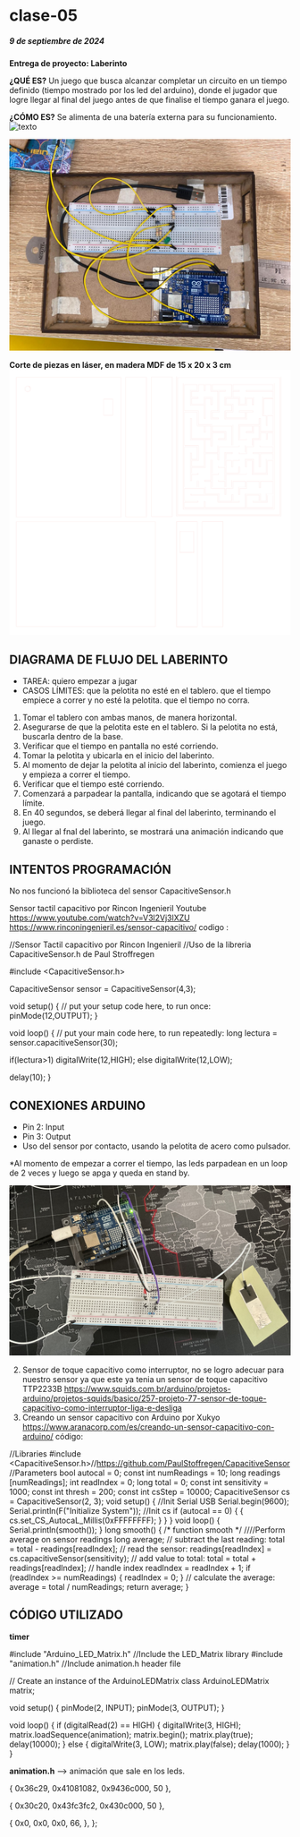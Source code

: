 # clase-05

##### 9 de septiembre de 2024

**Entrega de proyecto: Laberinto**

**¿QUÉ ES?**
Un juego que busca alcanzar completar un circuito en un tiempo definido (tiempo mostrado por los led del arduino), donde el jugador que logre llegar al final del juego antes de que finalise el tiempo ganara el juego.

**¿CÓMO ES?**
Se alimenta de una batería externa para su funcionamiento.
![texto](./laberintoterminado.JPG)

![texto](./conexioneslaberinto.jpeg)

**Corte de piezas en láser, en madera MDF de 15 x 20 x 3 cm**
![texto](./cortelaser.png)



## DIAGRAMA DE FLUJO DEL LABERINTO
- TAREA: quiero empezar a jugar
- CASOS LÍMITES: que la pelotita no esté en el tablero. que el tiempo empiece a correr y no esté la pelotita. que el tiempo no corra.

1. Tomar el tablero con ambas manos, de manera horizontal.
2. Asegurarse de que la pelotita este en el tablero. Si la pelotita no está, buscarla dentro de la base.
3. Verificar que el tiempo en pantalla no esté corriendo.
4. Tomar la pelotita y ubicarla en el inicio del laberinto.
5. Al momento de dejar la pelotita al inicio del laberinto, comienza el juego y empieza a correr el tiempo.
6. Verificar que el tiempo esté corriendo.
7. Comenzará a parpadear la pantalla, indicando que se agotará el tiempo límite.
8. En 40 segundos, se deberá llegar al final del laberinto, terminando el juego.
9. Al llegar al fnal del laberinto, se mostrará una animación indicando que ganaste o perdiste.

## INTENTOS PROGRAMACIÓN
No nos funcionó la biblioteca del sensor CapacitiveSensor.h

Sensor tactil capacitivo por Rincon Ingenieril Youtube https://www.youtube.com/watch?v=V3l2Vj3lXZU https://www.rinconingenieril.es/sensor-capacitivo/ codigo :

//Sensor Tactil capacitivo por Rincon Ingenieril //Uso de la libreria CapacitiveSensor.h de Paul Stroffregen

#include <CapacitiveSensor.h>

CapacitiveSensor sensor = CapacitiveSensor(4,3);

void setup() { // put your setup code here, to run once: pinMode(12,OUTPUT); }

void loop() { // put your main code here, to run repeatedly: long lectura = sensor.capacitiveSensor(30);

if(lectura>1) digitalWrite(12,HIGH); else digitalWrite(12,LOW);

delay(10); }

## CONEXIONES ARDUINO
 - Pin 2: Input
 - Pin 3: Output
 - Uso del sensor por contacto, usando la pelotita de acero como pulsador.

*Al momento de empezar a correr el tiempo, las leds parpadean en un loop de 2 veces y luego se apga y queda en stand by.

![texto](./intento1sensor.jpg)

2. Sensor de toque capacitivo como interruptor, no se logro adecuar para nuestro sensor ya que este ya tenia un sensor de toque capacitivo TTP2233B https://www.squids.com.br/arduino/projetos-arduino/projetos-squids/basico/257-projeto-77-sensor-de-toque-capacitivo-como-interruptor-liga-e-desliga
3. Creando un sensor capacitivo con Arduino por Xukyo https://www.aranacorp.com/es/creando-un-sensor-capacitivo-con-arduino/ código:

//Libraries #include <CapacitiveSensor.h>//https://github.com/PaulStoffregen/CapacitiveSensor //Parameters bool autocal = 0; const int numReadings = 10; long readings [numReadings]; int readIndex = 0; long total = 0; const int sensitivity = 1000; const int thresh = 200; const int csStep = 10000; CapacitiveSensor cs = CapacitiveSensor(2, 3); void setup() { //Init Serial USB Serial.begin(9600); Serial.println(F("Initialize System")); //Init cs if (autocal == 0) { { cs.set_CS_AutocaL_Millis(0xFFFFFFFF); } } } void loop() { Serial.println(smooth()); } long smooth() { /* function smooth */ ////Perform average on sensor readings long average; // subtract the last reading: total = total - readings[readIndex]; // read the sensor: readings[readIndex] = cs.capacitiveSensor(sensitivity); // add value to total: total = total + readings[readIndex]; // handle index readIndex = readIndex + 1; if (readIndex >= numReadings) { readIndex = 0; } // calculate the average: average = total / numReadings; return average; }

## CÓDIGO UTILIZADO

**timer**

  #include "Arduino_LED_Matrix.h"   //Include the LED_Matrix library
  #include "animation.h"            //Include animation.h header file
  
  // Create an instance of the ArduinoLEDMatrix class
  ArduinoLEDMatrix matrix;
  
  void setup() {
  pinMode(2, INPUT);
  pinMode(3, OUTPUT);
  }
  
  void loop() {
  if (digitalRead(2) == HIGH) {
  digitalWrite(3, HIGH);
  matrix.loadSequence(animation);
  matrix.begin();
  matrix.play(true);
  delay(10000);
  }
  else {
  digitalWrite(3, LOW);
  matrix.play(false);
  delay(1000);
  }
  }  


**animation.h** --> animación que sale en los leds.



{
0x36c29,
0x41081082,
0x9436c000,
50
},

{
0x30c20,
0x43fc3fc2,
0x430c000,
50
},

{
0x0,
0x0,
0x0,
66,
},
};


